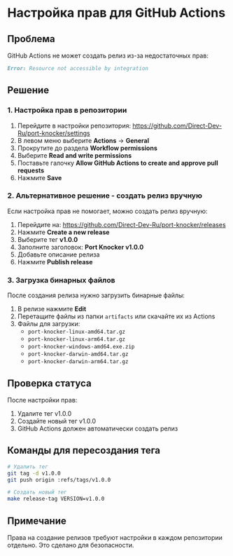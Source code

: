# Настройка прав для GitHub Actions

## Проблема

GitHub Actions не может создать релиз из-за недостаточных прав:

``` md
Error: Resource not accessible by integration
```

## Решение

### 1. Настройка прав в репозитории

1. Перейдите в настройки репозитория: <https://github.com/Direct-Dev-Ru/port-knocker/settings>
2. В левом меню выберите **Actions** → **General**
3. Прокрутите до раздела **Workflow permissions**
4. Выберите **Read and write permissions**
5. Поставьте галочку **Allow GitHub Actions to create and approve pull requests**
6. Нажмите **Save**

### 2. Альтернативное решение - создать релиз вручную

Если настройка прав не помогает, можно создать релиз вручную:

1. Перейдите на: <https://github.com/Direct-Dev-Ru/port-knocker/releases>
2. Нажмите **Create a new release**
3. Выберите тег **v1.0.0**
4. Заполните заголовок: **Port Knocker v1.0.0**
5. Добавьте описание релиза
6. Нажмите **Publish release**

### 3. Загрузка бинарных файлов

После создания релиза нужно загрузить бинарные файлы:

1. В релизе нажмите **Edit**
2. Перетащите файлы из папки `artifacts` или скачайте их из Actions
3. Файлы для загрузки:
   - `port-knocker-linux-amd64.tar.gz`
   - `port-knocker-linux-arm64.tar.gz`
   - `port-knocker-windows-amd64.exe.zip`
   - `port-knocker-darwin-amd64.tar.gz`
   - `port-knocker-darwin-arm64.tar.gz`

## Проверка статуса

После настройки прав:

1. Удалите тег v1.0.0
2. Создайте новый тег v1.0.0
3. GitHub Actions должен автоматически создать релиз

## Команды для пересоздания тега

```bash
# Удалить тег
git tag -d v1.0.0
git push origin :refs/tags/v1.0.0

# Создать новый тег
make release-tag VERSION=v1.0.0
```

## Примечание

Права на создание релизов требуют настройки в каждом репозитории отдельно. Это сделано для безопасности. 